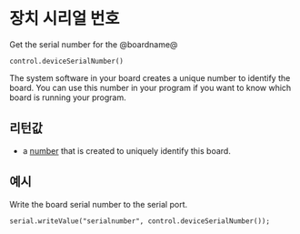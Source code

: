 # 장치 시리얼 번호

Get the serial number for the @boardname@

```sig
control.deviceSerialNumber()
```

The system software in your board creates a unique number to identify the board. You can use this number in your program if you want to know which board is running your program.

## 리턴값

* a [number](/types/number) that is created to uniquely identify this board.

## 예시

Write the board serial number to the serial port.

```blocks
serial.writeValue("serialnumber", control.deviceSerialNumber());
```
